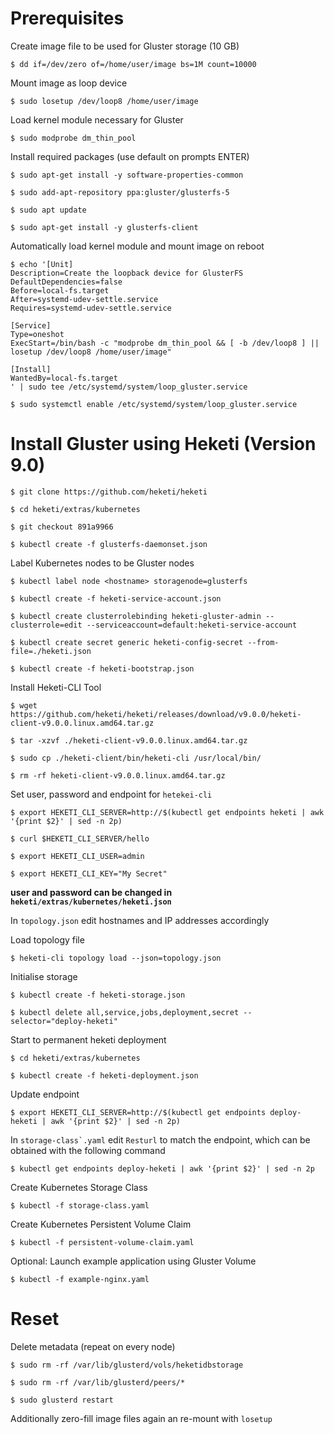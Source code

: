 # Prerequisites
Create image file to be used for Gluster storage (10 GB)

``$ dd if=/dev/zero of=/home/user/image bs=1M count=10000``

Mount image as loop device

``$ sudo losetup /dev/loop8 /home/user/image``

Load kernel module necessary for Gluster

``$ sudo modprobe dm_thin_pool``

Install required packages (use default on prompts ENTER)

``$ sudo apt-get install -y software-properties-common``

``$ sudo add-apt-repository ppa:gluster/glusterfs-5``

``$ sudo apt update``

``$ sudo apt-get install -y glusterfs-client``


Automatically load kernel module and mount image on reboot

```
$ echo '[Unit]
Description=Create the loopback device for GlusterFS
DefaultDependencies=false
Before=local-fs.target
After=systemd-udev-settle.service
Requires=systemd-udev-settle.service

[Service]
Type=oneshot
ExecStart=/bin/bash -c "modprobe dm_thin_pool && [ -b /dev/loop8 ] || losetup /dev/loop8 /home/user/image"

[Install]
WantedBy=local-fs.target
' | sudo tee /etc/systemd/system/loop_gluster.service
```

``$ sudo systemctl enable /etc/systemd/system/loop_gluster.service``

# Install Gluster using Heketi (Version 9.0)

``$ git clone https://github.com/heketi/heketi``

``$ cd heketi/extras/kubernetes``

``$ git checkout 891a9966``

``$ kubectl create -f glusterfs-daemonset.json``

Label Kubernetes nodes to be Gluster nodes

``$ kubectl label node <hostname> storagenode=glusterfs``

``$ kubectl create -f heketi-service-account.json``

``$ kubectl create clusterrolebinding heketi-gluster-admin --clusterrole=edit --serviceaccount=default:heketi-service-account``

``$ kubectl create secret generic heketi-config-secret --from-file=./heketi.json``

``$ kubectl create -f heketi-bootstrap.json``


Install Heketi-CLI Tool

``$ wget https://github.com/heketi/heketi/releases/download/v9.0.0/heketi-client-v9.0.0.linux.amd64.tar.gz``

``$ tar -xzvf ./heketi-client-v9.0.0.linux.amd64.tar.gz``

``$ sudo cp ./heketi-client/bin/heketi-cli /usr/local/bin/``

``$ rm -rf heketi-client-v9.0.0.linux.amd64.tar.gz``


Set user, password and endpoint for ``hetekei-cli``

``$ export HEKETI_CLI_SERVER=http://$(kubectl get endpoints heketi | awk '{print $2}' | sed -n 2p)``

``$ curl $HEKETI_CLI_SERVER/hello``

``$ export HEKETI_CLI_USER=admin``

``$ export HEKETI_CLI_KEY="My Secret"``

**user and password can be changed in ``heketi/extras/kubernetes/heketi.json``**

In ``topology.json`` edit hostnames and IP addresses accordingly

Load topology file

``$ heketi-cli topology load --json=topology.json``

Initialise storage

``$ kubectl create -f heketi-storage.json``

``$ kubectl delete all,service,jobs,deployment,secret --selector="deploy-heketi"``

Start to permanent heketi deployment

``$ cd heketi/extras/kubernetes``

``$ kubectl create -f heketi-deployment.json``

Update endpoint

``$ export HEKETI_CLI_SERVER=http://$(kubectl get endpoints deploy-heketi | awk '{print $2}' | sed -n 2p)``

In ``storage-class`.yaml`` edit ``Resturl`` to match the endpoint, which can be obtained with the following command

``$ kubectl get endpoints deploy-heketi | awk '{print $2}' | sed -n 2p``

Create Kubernetes Storage Class

``$ kubectl -f storage-class.yaml``

Create Kubernetes Persistent Volume Claim

``$ kubectl -f persistent-volume-claim.yaml``

Optional: Launch example application using Gluster Volume

``$ kubectl -f example-nginx.yaml``



# Reset 

Delete metadata (repeat on every node)

``$ sudo rm -rf /var/lib/glusterd/vols/heketidbstorage``

``$ sudo rm -rf /var/lib/glusterd/peers/*``

``$ sudo glusterd restart``

Additionally zero-fill image files again an re-mount with ``losetup``
